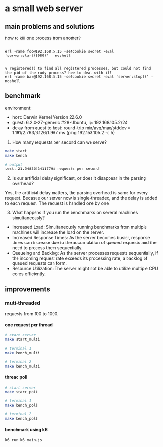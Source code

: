 # a small web server

## main problems and solutions

how to kill one process from another?
```

erl -name foo@192.168.5.15 -setcookie secret -eval 'server:start(8080)'  -noshell


% registered() to find all registered processes, but could not find the pid of the rudy process? how to deal with it?
erl -name bar@192.168.5.15 -setcookie secret -eval 'server:stop()' -noshell

```


## benchmark

environment:
* host: Darwin Kernel Version 22.6.0
* guest: 6.2.0-27-generic #28-Ubuntu, ip: 192.168.105.2/24 
* delay from guest to host: round-trip min/avg/max/stddev = 1.191/2.763/6.126/1.967 ms (ping 192.158.105.2 -c 5)

1. How many requests per second can we serve? 
```bash
make start
make bench

# output
test: 21.54826434117798 requests per second
```


2. Is our artificial delay significant, or does it disappear in the parsing overhead? 

Yes, the artificial delay matters, the parsing overhead is same for every request. Becasue our server now is single-threaded, and the delay is added to each request. The request is handled one by one.

3. What happens if you run the benchmarks on several machines simultaneously? 
* Increased Load: Simultaneously running benchmarks from multiple machines will increase the load on the server.
* Increased Response Times: As the server becomes busier, response times can increase due to the accumulation of queued requests and the need to process them sequentially.
* Queueing and Backlog: As the server processes requests sequentially, if the incoming request rate exceeds its processing rate, a backlog of queued requests can form. 
* Resource Utilization: The server might not be able to utilize multiple CPU cores efficiently.

## improvements

### muti-threaded

requests from 100 to 1000.

#### one request per thread

```bash
# start server
make start_multi

# terminal 1
make bench_multi

# terminal 2
make bench_multi

```

#### thread poll

```bash
# start server
make start_poll

# terminal 1
make bench_poll

# terminal 2
make bench_poll
```

#### benchmark using k6
```bash
k6 run k6_main.js
```